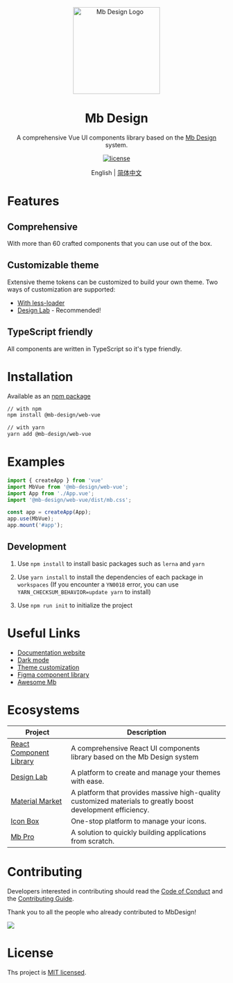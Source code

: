 <div align="center">
  <a href="https://mb.design" target="_blank">
    <img alt="Mb Design Logo" width="200" src="https://avatars.githubusercontent.com/u/64576149?s=200&v=4"/>
  </a>
</div>
<div align="center">
  <h1>Mb Design</h1>
</div>

<div align="center">

A comprehensive Vue UI components library based on the [Mb Design](https://mb.design/) system.

[![license](https://img.shields.io/badge/license-MIT-blue.svg)](https://github.com/mb-design/mb-design-vue/blob/main/LICENSE)

</div>

<div align="center">

English | [简体中文](./README.zh-CN.md)

</div>

# Features

## Comprehensive

With more than 60 crafted components that you can use out of the box.

## Customizable theme

Extensive theme tokens can be customized to build your own theme. Two ways of customization are supported:

* [With less-loader](https://mb.design/vue/docs/theme)
* [Design Lab](https://mb.design/themes) - Recommended!

## TypeScript friendly

All components are written in TypeScript so it's type friendly.

# Installation

Available as an [npm package](https://www.npmjs.com/package/@mb-design/web-vue)

```bash
// with npm
npm install @mb-design/web-vue

// with yarn
yarn add @mb-design/web-vue
```

# Examples

```typescript
import { createApp } from 'vue'
import MbVue from '@mb-design/web-vue';
import App from './App.vue';
import '@mb-design/web-vue/dist/mb.css';

const app = createApp(App);
app.use(MbVue);
app.mount('#app');
```

## Development

1. Use `npm install` to install basic packages such as `lerna` and `yarn`

2. Use `yarn install` to install the dependencies of each package in `workspaces` (If you encounter a `YN0018` error, you can use `YARN_CHECKSUM_BEHAVIOR=update yarn` to install)

3. Use `npm run init` to initialize the project

# Useful Links

* [Documentation website](https://mb.design/)
* [Dark mode](https://mb.design/vue/docs/dark)
* [Theme customization](https://mb.design/vue/docs/theme)
* [Figma component library](https://www.figma.com/file/FVu1DydEeXvJqXrkOb90Oi/MbDesign%E7%BB%84%E4%BB%B6%E8%AE%BE%E8%AE%A1_2.0?node-id=5472%3A308)
* [Awesome Mb](https://github.com/mb-design/awesome-mb)

# Ecosystems

| Project               | Description                                             |
| --------------------- | ------------------------------------------------------- |
| [React Component Library] | A comprehensive React UI components library based on the Mb Design system |
| [Design Lab] | A platform to create and manage your themes with ease. |
| [Material Market] | A platform that provides massive high-quality customized materials to greatly boost development efficiency. |
| [Icon Box] | One-stop platform to manage your icons. |
| [Mb Pro] | A solution to quickly building applications from scratch. |

[React Component Library]: https://mb.design/react/docs/start

[Design Lab]: https://mb.design/themes

[Material Market]: https://mb.design/material

[Icon Box]: https://mb.design/iconbox

[Mb Pro]: https://mb.design/pro/

# Contributing

Developers interested in contributing should read the [Code of Conduct](./CODE_OF_CONDUCT.md) and
the [Contributing Guide](./CONTRIBUTING.md).

Thank you to all the people who already contributed to MbDesign!

<a href="https://github.com/mb-design/mb-design-vue/graphs/contributors"><img src="https://contrib.rocks/image?repo=mb-design/mb-design-vue" /></a>

# License

Ths project is [MIT licensed](./LICENSE).
